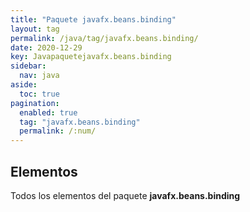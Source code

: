 ```yaml
---
title: "Paquete javafx.beans.binding"
layout: tag
permalink: /java/tag/javafx.beans.binding/
date: 2020-12-29
key: Javapaquetejavafx.beans.binding
sidebar: 
  nav: java
aside: 
  toc: true
pagination: 
  enabled: true
  tag: "javafx.beans.binding"
  permalink: /:num/
---
```


<h2>Elementos</h2>
Todos los elementos del paquete <strong>javafx.beans.binding</strong>
